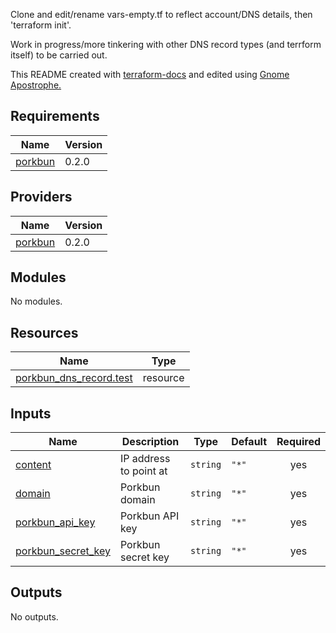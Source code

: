 Clone and edit/rename vars-empty.tf to reflect account/DNS details, then 'terraform init'.

Work in progress/more tinkering with other DNS record types (and terrform itself) to be carried out.

This README created with <a name="terraform-docs"></a> [terraform-docs](https://terraform-docs.io/) and edited using <a name="apostrophy"></a> [Gnome Apostrophe.](https://gitlab.gnome.org/World/apostrophe)


## Requirements

| Name | Version |
|------|---------|
| <a name="requirement_porkbun"></a> [porkbun](https://github.com/cullenmcdermott/terraform-provider-porkbun) | 0.2.0 |

## Providers

| Name | Version |
|------|---------|
| <a name="provider_porkbun"></a> [porkbun](https://github.com/cullenmcdermott/terraform-provider-porkbun) | 0.2.0 |

## Modules

No modules.

## Resources

| Name | Type |
|------|------|
| [porkbun_dns_record.test](https://registry.terraform.io/providers/cullenmcdermott/porkbun/0.2.0/docs/resources/dns_record) | resource |

## Inputs

| Name | Description | Type | Default | Required |
|------|-------------|------|---------|:--------:|
| <a name="input_content"></a> [content](#input\_content) | IP address to point at | `string` | `"*"` | yes |
| <a name="input_domain"></a> [domain](#input\_domain) | Porkbun domain | `string` | `"*"` | yes |
| <a name="input_porkbun_api_key"></a> [porkbun\_api\_key](#input\_porkbun\_api\_key) | Porkbun API key | `string` | `"*"` | yes |
| <a name="input_porkbun_secret_key"></a> [porkbun\_secret\_key](#input\_porkbun\_secret\_key) | Porkbun secret key | `string` | `"*"` | yes |

## Outputs

No outputs.
